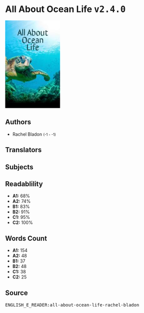 # All About Ocean Life <kbd>v2.4.0</kbd>

![](./cover.medium.jpg "")

## Authors


 - Rachel Bladon <small>(-1 - -1)</small>

## Translators



## Subjects



## Readablility


 - **A1:** 68%
 - **A2:** 74%
 - **B1:** 83%
 - **B2:** 91%
 - **C1:** 95%
 - **C2:** 100%

## Words Count


 - **A1:** 154
 - **A2:** 48
 - **B1:** 37
 - **B2:** 48
 - **C1:** 38
 - **C2:** 25

## Source


<kbd>ENGLISH_E_READER:all-about-ocean-life-rachel-bladon</kbd>
